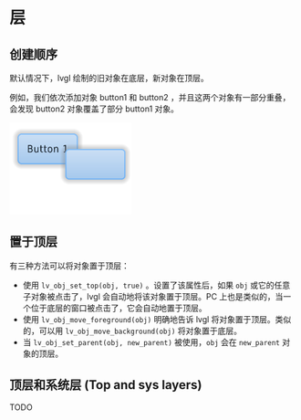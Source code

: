 # 层

## 创建顺序

默认情况下，lvgl 绘制的旧对象在底层，新对象在顶层。

例如，我们依次添加对象 button1 和 button2 ，并且这两个对象有一部分重叠，会发现 button2 对象覆盖了部分 button1 对象。

<img src="picture/layers.png" alt="../_images/layers.png" style="zoom:67%;" />

## 置于顶层

有三种方法可以将对象置于顶层：

- 使用 `lv_obj_set_top(obj, true)` 。设置了该属性后，如果 `obj` 或它的任意子对象被点击了，lvgl 会自动地将该对象置于顶层。PC 上也是类似的，当一个位于底层的窗口被点击了，它会自动地置于顶层。
- 使用 `lv_obj_move_foreground(obj)` 明确地告诉 lvgl 将对象置于顶层。类似的，可以用 `lv_obj_move_background(obj)` 将对象置于底层。
- 当 `lv_obj_set_parent(obj, new_parent)` 被使用，`obj` 会在 `new_parent` 对象的顶层。

## 顶层和系统层 (Top and sys layers)

TODO